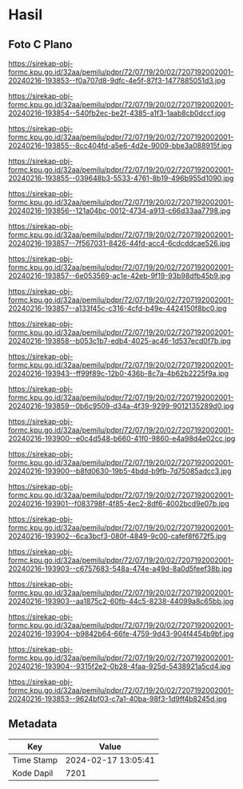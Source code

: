 # Hasil

## Foto C Plano

https://sirekap-obj-formc.kpu.go.id/32aa/pemilu/pdpr/72/07/19/20/02/7207192002001-20240216-193853--f0a707d8-9dfc-4e5f-87f3-1477885051d3.jpg

https://sirekap-obj-formc.kpu.go.id/32aa/pemilu/pdpr/72/07/19/20/02/7207192002001-20240216-193854--540fb2ec-be2f-4385-a1f3-1aab8cb0dccf.jpg

https://sirekap-obj-formc.kpu.go.id/32aa/pemilu/pdpr/72/07/19/20/02/7207192002001-20240216-193855--8cc404fd-a5e6-4d2e-9009-bbe3a088915f.jpg

https://sirekap-obj-formc.kpu.go.id/32aa/pemilu/pdpr/72/07/19/20/02/7207192002001-20240216-193855--039648b3-5533-4761-8b19-496b955d1090.jpg

https://sirekap-obj-formc.kpu.go.id/32aa/pemilu/pdpr/72/07/19/20/02/7207192002001-20240216-193856--121a04bc-0012-4734-a913-c66d33aa7798.jpg

https://sirekap-obj-formc.kpu.go.id/32aa/pemilu/pdpr/72/07/19/20/02/7207192002001-20240216-193857--7f567031-8426-44fd-acc4-6cdcddcae526.jpg

https://sirekap-obj-formc.kpu.go.id/32aa/pemilu/pdpr/72/07/19/20/02/7207192002001-20240216-193857--6e053569-ac1e-42eb-9f19-93b98dfb45b9.jpg

https://sirekap-obj-formc.kpu.go.id/32aa/pemilu/pdpr/72/07/19/20/02/7207192002001-20240216-193857--a133f45c-c316-4cfd-b49e-4424150f8bc0.jpg

https://sirekap-obj-formc.kpu.go.id/32aa/pemilu/pdpr/72/07/19/20/02/7207192002001-20240216-193858--b053c1b7-edb4-4025-ac46-1d537ecd0f7b.jpg

https://sirekap-obj-formc.kpu.go.id/32aa/pemilu/pdpr/72/07/19/20/02/7207192002001-20240216-193943--ff99f89c-12b0-436b-8c7a-4b62b2225f9a.jpg

https://sirekap-obj-formc.kpu.go.id/32aa/pemilu/pdpr/72/07/19/20/02/7207192002001-20240216-193859--0b6c9509-d34a-4f39-9299-9012135289d0.jpg

https://sirekap-obj-formc.kpu.go.id/32aa/pemilu/pdpr/72/07/19/20/02/7207192002001-20240216-193900--e0c4d548-b660-41f0-9860-e4a98d4e02cc.jpg

https://sirekap-obj-formc.kpu.go.id/32aa/pemilu/pdpr/72/07/19/20/02/7207192002001-20240216-193900--b8fd0630-19b5-4bdd-b9fb-7d75085adcc3.jpg

https://sirekap-obj-formc.kpu.go.id/32aa/pemilu/pdpr/72/07/19/20/02/7207192002001-20240216-193901--f083798f-4f85-4ec2-8df6-4002bcd9e07b.jpg

https://sirekap-obj-formc.kpu.go.id/32aa/pemilu/pdpr/72/07/19/20/02/7207192002001-20240216-193902--6ca3bcf3-080f-4849-9c00-cafef8f672f5.jpg

https://sirekap-obj-formc.kpu.go.id/32aa/pemilu/pdpr/72/07/19/20/02/7207192002001-20240216-193903--c6757683-548a-474e-a49d-8a0d5feef38b.jpg

https://sirekap-obj-formc.kpu.go.id/32aa/pemilu/pdpr/72/07/19/20/02/7207192002001-20240216-193903--aa1875c2-60fb-44c5-8238-44099a8c65bb.jpg

https://sirekap-obj-formc.kpu.go.id/32aa/pemilu/pdpr/72/07/19/20/02/7207192002001-20240216-193904--b9842b64-66fe-4759-9d43-904f4454b9bf.jpg

https://sirekap-obj-formc.kpu.go.id/32aa/pemilu/pdpr/72/07/19/20/02/7207192002001-20240216-193904--9315f2e2-0b28-4faa-925d-5438921a5cd4.jpg

https://sirekap-obj-formc.kpu.go.id/32aa/pemilu/pdpr/72/07/19/20/02/7207192002001-20240216-193853--9624bf03-c7a1-40ba-98f3-1d9ff4b8245d.jpg


## Metadata

| Key        | Value               |
| ---------- | ------------------- |
| Time Stamp | 2024-02-17 13:05:41 |
| Kode Dapil | 7201                |



